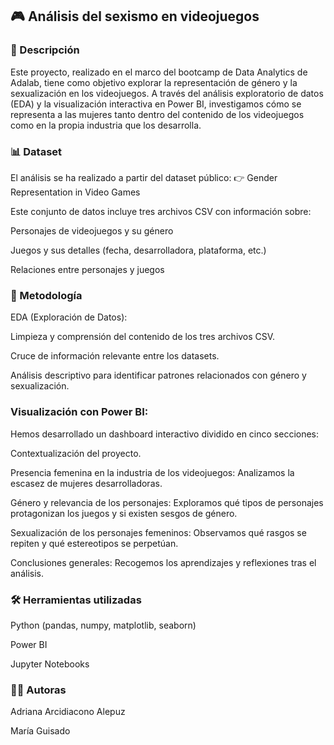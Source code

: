 ## 🎮 Análisis del sexismo en videojuegos

### 📌 Descripción
Este proyecto, realizado en el marco del bootcamp de Data Analytics de Adalab, tiene como objetivo explorar la representación de género y la sexualización en los videojuegos. A través del análisis exploratorio de datos (EDA) y la visualización interactiva en Power BI, investigamos cómo se representa a las mujeres tanto dentro del contenido de los videojuegos como en la propia industria que los desarrolla.

### 📊 Dataset
El análisis se ha realizado a partir del dataset público:
👉 Gender Representation in Video Games

Este conjunto de datos incluye tres archivos CSV con información sobre:

Personajes de videojuegos y su género

Juegos y sus detalles (fecha, desarrolladora, plataforma, etc.)

Relaciones entre personajes y juegos

### 🧪 Metodología
EDA (Exploración de Datos):

Limpieza y comprensión del contenido de los tres archivos CSV.

Cruce de información relevante entre los datasets.

Análisis descriptivo para identificar patrones relacionados con género y sexualización.

### Visualización con Power BI:
Hemos desarrollado un dashboard interactivo dividido en cinco secciones:

Contextualización del proyecto.

Presencia femenina en la industria de los videojuegos: Analizamos la escasez de mujeres desarrolladoras.

Género y relevancia de los personajes: Exploramos qué tipos de personajes protagonizan los juegos y si existen sesgos de género.

Sexualización de los personajes femeninos: Observamos qué rasgos se repiten y qué estereotipos se perpetúan.

Conclusiones generales: Recogemos los aprendizajes y reflexiones tras el análisis.

### 🛠 Herramientas utilizadas
Python (pandas, numpy, matplotlib, seaborn)

Power BI

Jupyter Notebooks

### 👩‍💻 Autoras
Adriana Arcidiacono Alepuz

María Guisado